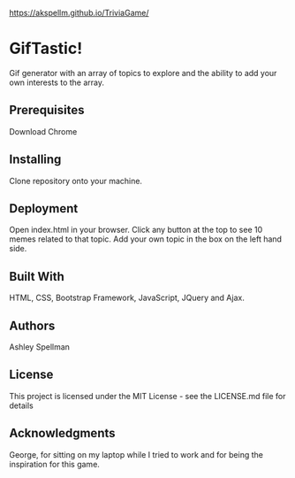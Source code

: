 https://akspellm.github.io/TriviaGame/

# GifTastic!

Gif generator with an array of topics to explore and the ability to add your own interests to the array.


## Prerequisites

Download Chrome


## Installing

Clone repository onto your machine.


## Deployment

Open index.html in your browser. Click any button at the top to see 10 memes related to that topic. Add your own topic in the box on the left hand side.


## Built With

HTML, CSS, Bootstrap Framework, JavaScript, JQuery and Ajax.


## Authors

Ashley Spellman


## License

This project is licensed under the MIT License - see the LICENSE.md file for details


## Acknowledgments

George, for sitting on my laptop while I tried to work and for being the inspiration for this game.